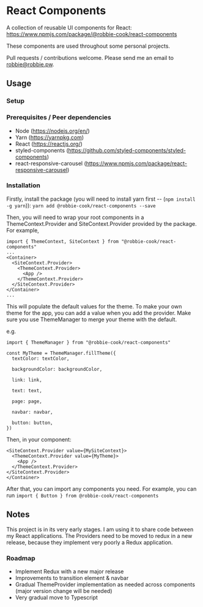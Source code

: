 # React Components

A collection of reusable UI components for React: https://www.npmjs.com/package/@robbie-cook/react-components

These components are used throughout some personal projects. 

Pull requests / contributions welcome. Please send me an email to robbie@robbie.pw. 

## Usage

### Setup

### Prerequisites / Peer dependencies

* Node (https://nodejs.org/en/)
* Yarn (https://yarnpkg.com)
* React (https://reactjs.org/)
* styled-components (https://github.com/styled-components/styled-components)
* react-responsive-carousel (https://www.npmjs.com/package/react-responsive-carousel)

### Installation

Firstly, install the package (you will need to install yarn first -- (`npm install -g yarn`)): 
`yarn add @robbie-cook/react-components --save`

Then, you will need to wrap your root components in a ThemeContext.Provider and SiteContext.Provider provided by the package. For example,

```
import { ThemeContext, SiteContext } from "@robbie-cook/react-components"
...
<Container>
  <SiteContext.Provider>
    <ThemeContext.Provider>
      <App />
    </ThemeContext.Provider>
  </SiteContext.Provider>
</Container>
...
```

This will populate the default values for the theme.
To make your own theme for the app, you can add a value when you add the provider. Make sure you use ThemeManager to merge your theme with the default.

e.g. 
```
import { ThemeManager } from "@robbie-cook/react-components"

const MyTheme = ThemeManager.fillTheme({
  textColor: textColor,

  backgroundColor: backgroundColor,

  link: link,

  text: text,

  page: page,

  navbar: navbar,

  button: button,
})
```

Then, in your component: 

```
<SiteContext.Provider value={MySiteContext}>
  <ThemeContext.Provider value={MyTheme}>
    <App />
  </ThemeContext.Provider>
</SiteContext.Provider>
</Container>
```

After that, you can import any components you need. For example, you can run `import { Button } from @robbie-cook/react-components`

## Notes 

This project is in its very early stages. I am using it to share code between my React applications. 
The Providers need to be moved to redux in a new release, because they implement very poorly a Redux application.

### Roadmap

* Implement Redux with a new major release
* Improvements to transition element & navbar 
* Gradual ThemeProvider implementation as needed across components (major version change will be needed)
* Very gradual move to Typescript
